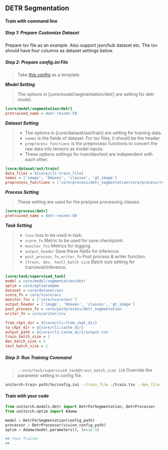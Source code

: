 
## DETR Segmentation

#### Train with command line
##### Step 1: Prepare Customize Dataset
Prepare tsv file as an example. Also support json/hub dataset etc. The tsv should have four columns as dataset settings below.

##### Step 2: Prepare config.ini File
> Take [this config](https://github.com/fuliucansheng/unitorch/examples/configs/core/segmentation/detr.ini) as a template.

***Model Setting***
> The options in [core/model/segmentation/detr] are setting for detr model.
 

```ini
[core/model/segmentation/detr]
pretrained_name = detr-resnet-50
```

***Dataset Setting***

> * The options in [core/dataset/ast/train] are setting for training data. 
> * `names` is the fields of dataset. For tsv files, it should be the header.
> * `preprocess_functions` is the preprocess functions to convert the raw data into tensors as model inputs.
> * These options settings for train/dev/test are independent with each other.


```ini
[core/dataset/ast/train]
data_files = ${core/cli:train_file}
names = ['image', 'bboxes', 'classes', 'gt_image']
preprocess_functions = ['core/process/detr_segmentation(core/process/read_image(image), core/process/read_image(gt_image), bboxes, classes)']
```

***Process Setting***

> These setting are used for the pre/post processing classes.

```ini
[core/process/detr]
pretrained_name = detr-resnet-50
```

***Task Setting***
> * `loss` loss to be used in task.
> * `score_fn` Metric to be used for save checkpoint.
> * `monitor_fns` Metrics for logging.
> * `output_header` Save these fields for inference.
> * `post_process_fn`, `writer_fn` Post process & writer function.
> * `{train, dev, test}_batch_size` Batch size setting for train/eval/inference.

```ini
[core/task/supervised_task]
model = core/model/segmentation/detr
optim = core/optim/adamw
dataset = core/dataset/ast
score_fn = core/score/acc
monitor_fns = ['core/score/acc']
output_header = ['image', 'bboxes', 'classes', 'gt_image']
post_process_fn = core/postprocess/detr_segmentation
writer_fn = core/writer/csv

from_ckpt_dir = ${core/cli:from_ckpt_dir}
to_ckpt_dir = ${core/cli:cache_dir}
output_path = ${core/cli:cache_dir}/output.txt
train_batch_size = 1
dev_batch_size = 1
test_batch_size = 1

```

##### Step 3: Run Training Command

> `--core/task/supervised_task@train_batch_size 128` Override the parameter setting in config file.

```bash
unitorch-train path/to/config.ini --train_file ./train.tsv --dev_file ./dev.tsv --core/task/supervised_task@train_batch_size 128
```

#### Train with your code

```python
from unitorch.models.detr import DetrForSegmentation, DetrProcessor
from unitorch.optim import Adamw

model = DetrForSegmentation(config_path)
processor = DetrProcessor(vision_config_path)
optim = Adamw(model.parameters(), lr=1e-5)

## Your Trainer
## ...

```